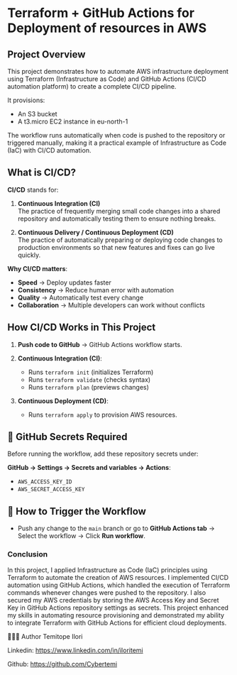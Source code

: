 # Terraform + GitHub Actions for Deployment of resources in AWS

##  Project Overview
This project demonstrates how to automate AWS infrastructure deployment using Terraform (Infrastructure as Code) and GitHub Actions (CI/CD automation platform) to create a complete CI/CD pipeline.

It provisions:
- An S3 bucket
- A  t3.micro EC2 instance in eu-north-1

The workflow runs automatically when code is pushed to the repository or triggered manually, making it a practical example of Infrastructure as Code (IaC) with CI/CD automation.


##  What is CI/CD?
**CI/CD** stands for:

1. **Continuous Integration (CI)**  
   The practice of frequently merging small code changes into a shared repository and automatically testing them to ensure nothing breaks.

2. **Continuous Delivery / Continuous Deployment (CD)**  
   The practice of automatically preparing or deploying code changes to production environments so that new features and fixes can go live quickly.

**Why CI/CD matters**:

- **Speed** → Deploy updates faster  
- **Consistency** → Reduce human error with automation  
- **Quality** → Automatically test every change  
- **Collaboration** → Multiple developers can work without conflicts


##  How CI/CD Works in This Project


1. **Push code to GitHub** → GitHub Actions workflow starts.

2. **Continuous Integration (CI)**:
   - Runs `terraform init` (initializes Terraform)
   - Runs `terraform validate` (checks syntax)
   - Runs `terraform plan` (previews changes)

3. **Continuous Deployment (CD)**:
   - Runs `terraform apply` to provision AWS resources.


## 🔑 GitHub Secrets Required
Before running the workflow, add these repository secrets under:

 **GitHub → Settings → Secrets and variables → Actions**:

- `AWS_ACCESS_KEY_ID`
- `AWS_SECRET_ACCESS_KEY`


## 📝 How to Trigger the Workflow
- Push any change to the `main` branch or go to **GitHub Actions tab** → Select the workflow → Click **Run workflow**. 


### Conclusion

In this project, I applied Infrastructure as Code (IaC) principles using Terraform to automate the creation of AWS resources. I implemented CI/CD automation using GitHub Actions, which handled the execution of Terraform commands whenever changes were pushed to the repository. I also secured my AWS credentials by storing the AWS Access Key and Secret Key in GitHub Actions repository settings as secrets. This project enhanced my skills in automating resource provisioning and demonstrated my ability to integrate Terraform with GitHub Actions for efficient cloud deployments.


👩🏽‍💻 Author
Temitope Ilori

Linkedin: https://www.linkedin.com/in/iloritemi

Github: https://github.com/Cybertemi

 

